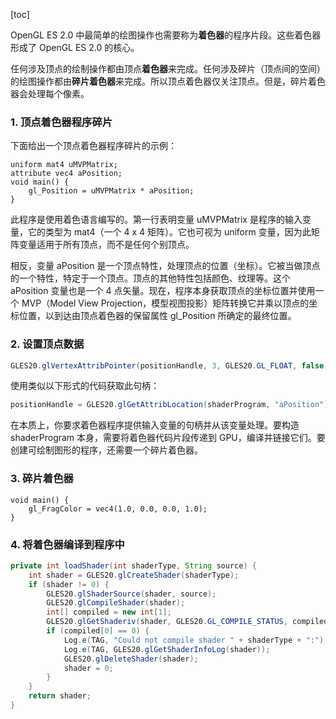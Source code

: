 [toc]

OpenGL ES 2.0 中最简单的绘图操作也需要称为**着色器**的程序片段。这些着色器形成了 OpenGL ES 2.0 的核心。

任何涉及顶点的绘制操作都由顶点**着色器**来完成。任何涉及碎片（顶点间的空间）的绘图操作都由**碎片着色器**来完成。所以顶点着色器仅关注顶点。但是，碎片着色器会处理每个像素。

### 1. 顶点着色器程序碎片

下面给出一个顶点着色器程序碎片的示例：

```
uniform mat4 uMVPMatrix;
attribute vec4 aPosition;
void main() {
    gl_Position = uMVPMatrix * aPosition;
}
```

此程序是使用着色语言编写的。第一行表明变量 uMVPMatrix 是程序的输入变量，它的类型为 mat4（一个 4 x 4 矩阵）。它也可视为 uniform 变量，因为此矩阵变量适用于所有顶点，而不是任何个别顶点。

相反，变量 aPosition 是一个顶点特性，处理顶点的位置（坐标）。它被当做顶点的一个特性，特定于一个顶点。顶点的其他特性包括颜色、纹理等。这个 aPosition   变量也是一个 4 点矢量。现在，程序本身获取顶点的坐标位置并使用一个 MVP（Model View Projection，模型视图投影）矩阵转换它并乘以顶点的坐标位置，以到达由顶点着色器的保留属性 gl_Position 所确定的最终位置。

### 2. 设置顶点数据

```java
GLES20.glVertexAttribPointer(positionHandle, 3, GLES20.GL_FLOAT, false, TRIANGLE_VERTICES_DATA_STRIDE_BYTES, mFVertexBuffer);
```

使用类似以下形式的代码获取此句柄：

```java
positionHandle = GLES20.glGetAttribLocation(shaderProgram, "aPosition");
```

在本质上，你要求着色器程序提供输入变量的句柄并从该变量处理。要构造 shaderProgram 本身，需要将着色器代码片段传递到 GPU，编译并链接它们。要创建可绘制图形的程序，还需要一个碎片着色器。

### 3. 碎片着色器

```
void main() {
    gl_FragColor = vec4(1.0, 0.0, 0.0, 1.0);
}
```

### 4. 将着色器编译到程序中

```java
private int loadShader(int shaderType, String source) {
    int shader = GLES20.glCreateShader(shaderType);
    if (shader != 0) {
        GLES20.glShaderSource(shader, source);
        GLES20.glCompileShader(shader);
        int[] compiled = new int[1];
        GLES20.glGetShaderiv(shader, GLES20.GL_COMPILE_STATUS, compiled, 0);
        if (compiled[0] == 0) {
            Log.e(TAG, "Could not compile shader " + shaderType + ":");
            Log.e(TAG, GLES20.glGetShaderInfoLog(shader));
            GLES20.glDeleteShader(shader);
            shader = 0;
        }
    }
    return shader;
}
```

